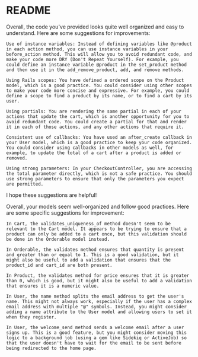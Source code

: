 # README

Overall, the code you've provided looks quite well organized and easy to understand. Here are some suggestions for improvements:

    Use of instance variables: Instead of defining variables like @product in each action method, you can use instance variables in your before_action method. This will allow you to avoid redundant code, and make your code more DRY (Don't Repeat Yourself). For example, you could define an instance variable @product in the set_product method and then use it in the add_remove_product, add, and remove methods.

    Using Rails scopes: You have defined a ordered scope on the Product model, which is a good practice. You could consider using other scopes to make your code more concise and expressive. For example, you could define a scope to find a product by its name, or to find a cart by its user.

    Using partials: You are rendering the same partial in each of your actions that update the cart, which is another opportunity for you to avoid redundant code. You could create a partial for that and render it in each of those actions, and any other actions that require it.

    Consistent use of callbacks: You have used an after_create callback in your User model, which is a good practice to keep your code organized. You could consider using callbacks in other models as well, for example, to update the total of a cart after a product is added or removed.

    Using strong parameters: In your CheckoutController, you are accessing the total parameter directly, which is not a safe practice. You should use strong parameters to ensure that only the parameters you expect are permitted.

I hope these suggestions are helpful!


Overall, your models seem well-organized and follow good practices. Here are some specific suggestions for improvement:

    In Cart, the validates_uniqueness_of method doesn't seem to be relevant to the Cart model. It appears to be trying to ensure that a product can only be added to a cart once, but this validation should be done in the Orderable model instead.

    In Orderable, the validates method ensures that quantity is present and greater than or equal to 1. This is a good validation, but it might also be useful to add a validation that ensures that the product_id and cart_id are both present.

    In Product, the validates method for price ensures that it is greater than 0, which is good, but it might also be useful to add a validation that ensures it is a numeric value.

    In User, the name method splits the email address to get the user's name. This might not always work, especially if the user has a complex email address with multiple "@" symbols. Instead, you might consider adding a name attribute to the User model and allowing users to set it when they register.

    In User, the welcome_send method sends a welcome email after a user signs up. This is a good feature, but you might consider moving this logic to a background job (using a gem like Sidekiq or ActiveJob) so that the user doesn't have to wait for the email to be sent before being redirected to the home page.
